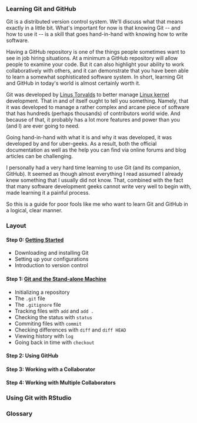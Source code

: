 ### Learning Git and GitHub

Git is a distributed version control system. We'll discuss what that means exactly in a little bit. What's important for now is that knowing Git -- and how to use it -- is a skill that goes hand-in-hand with knowing how to write software. 

Having a GitHub repository is one of the things people sometimes want to see in job hiring situations. At a minimum a GitHub repository will allow people to examine your code. But it can also highlight your ability to work collaboratively with others, and it can demonstrate that you have been able to learn a somewhat sophisticated software system. In short, learning Git and GitHub in today's world is almost certainly worth it.

Git was developed by [Linus Torvalds](https://en.wikipedia.org/wiki/Linus_Torvalds) to better manage [Linux kernel](https://en.wikipedia.org/wiki/Linux_kernel) development. That in and of itself ought to tell you something. Namely, that it was developed to manage a rather complex and arcane piece of software that has hundreds (perhaps thousands) of contributors world wide. And because of that, it probably has a lot more features and power than you (and I) are ever going to need.

Going hand-in-hand with what it is and why it was developed, it was developed by and for uber-geeks. As a result, both the official documentation as well as the help you can find via online forums and blog articles can be challenging.

I personally had a very hard time learning to use Git (and its companion, GitHub). It seemed as though almost everything I read assumed I already knew something that I usually did not know. That, combined with the fact that many software development geeks cannot write  very well to begin with, made learning it a painful process.

So this is a guide for poor fools like me who want to learn Git and GitHub in a logical, clear manner. 

### Layout

#### Step 0: [Getting Started](https://github.com/vmsmith/LearningGit/blob/master/0_Getting_Started.md)

* Downloading and installing Git
* Setting up your configurations
* Introduction to version control

#### Step 1: [Git and the Stand-alone Machine](https://github.com/vmsmith/LearningGit/blob/master/1_Stand_Alone_Machine.md)

* Initializing a repository
* The `.git` file
* The `.gitignore` file
* Tracking files with `add` and `add .`
* Checking the status with `status`
* Commiting files with `commit`
* Checking differences with `diff` and `diff HEAD`
* Viewing history with `log`
* Going back in time with `checkout`

#### Step 2: Using GitHub



#### Step 3: Working with a Collaborator



#### Step 4: Working with Multiple Collaborators

### Using Git with RStudio

### Glossary
